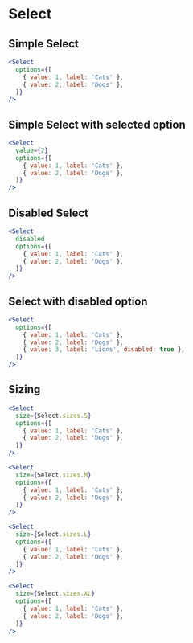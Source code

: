 # Select

## Simple Select

```jsx
<Select
  options={[
    { value: 1, label: 'Cats' },
    { value: 2, label: 'Dogs' },
  ]}
/>
```

## Simple Select with selected option

```jsx
<Select
  value={2}
  options={[
    { value: 1, label: 'Cats' },
    { value: 2, label: 'Dogs' },
  ]}
/>
```

## Disabled Select

```jsx
<Select
  disabled
  options={[
    { value: 1, label: 'Cats' },
    { value: 2, label: 'Dogs' },
  ]}
/>
```

## Select with disabled option

```jsx
<Select
  options={[
    { value: 1, label: 'Cats' },
    { value: 2, label: 'Dogs' },
    { value: 3, label: 'Lions', disabled: true },
  ]}
/>
```

## Sizing

```jsx
<Select
  size={Select.sizes.S}
  options={[
    { value: 1, label: 'Cats' },
    { value: 2, label: 'Dogs' },
  ]}
/>
```

```jsx
<Select
  size={Select.sizes.M}
  options={[
    { value: 1, label: 'Cats' },
    { value: 2, label: 'Dogs' },
  ]}
/>
```

```jsx
<Select
  size={Select.sizes.L}
  options={[
    { value: 1, label: 'Cats' },
    { value: 2, label: 'Dogs' },
  ]}
/>
```

```jsx
<Select
  size={Select.sizes.XL}
  options={[
    { value: 1, label: 'Cats' },
    { value: 2, label: 'Dogs' },
  ]}
/>
```
